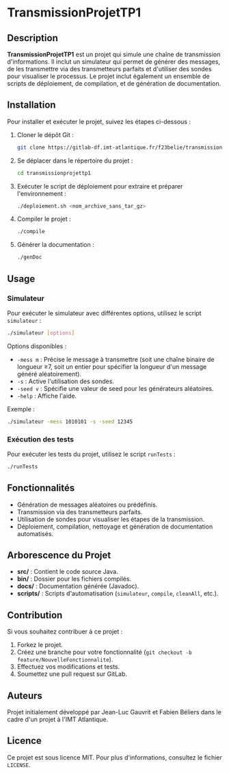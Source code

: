 # TransmissionProjetTP1

## Description
**TransmissionProjetTP1** est un projet qui simule une chaîne de transmission d'informations. Il inclut un simulateur qui permet de générer des messages, de les transmettre via des transmetteurs parfaits et d'utiliser des sondes pour visualiser le processus. Le projet inclut également un ensemble de scripts de déploiement, de compilation, et de génération de documentation.

## Installation

Pour installer et exécuter le projet, suivez les étapes ci-dessous :

1. Cloner le dépôt Git :
    ```bash
    git clone https://gitlab-df.imt-atlantique.fr/f23belie/transmissionprojettp1.git
    ```

2. Se déplacer dans le répertoire du projet :
    ```bash
    cd transmissionprojettp1
    ```

3. Exécuter le script de déploiement pour extraire et préparer l'environnement :
    ```bash
    ./deploiement.sh <nom_archive_sans_tar_gz>
    ```

4. Compiler le projet :
    ```bash
    ./compile
    ```

5. Générer la documentation :
    ```bash
    ./genDoc
    ```

## Usage

### Simulateur
Pour exécuter le simulateur avec différentes options, utilisez le script `simulateur` :
```bash
./simulateur [options]
```
Options disponibles :
- `-mess m` : Précise le message à transmettre (soit une chaîne binaire de longueur ≥7, soit un entier pour spécifier la longueur d'un message généré aléatoirement).
- `-s` : Active l'utilisation des sondes.
- `-seed v` : Spécifie une valeur de seed pour les générateurs aléatoires.
- `-help` : Affiche l'aide.

Exemple :
```bash
./simulateur -mess 1010101 -s -seed 12345
```

### Exécution des tests
Pour exécuter les tests du projet, utilisez le script `runTests` :
```bash
./runTests
```

## Fonctionnalités
- Génération de messages aléatoires ou prédéfinis.
- Transmission via des transmetteurs parfaits.
- Utilisation de sondes pour visualiser les étapes de la transmission.
- Déploiement, compilation, nettoyage et génération de documentation automatisés.

## Arborescence du Projet
- **src/** : Contient le code source Java.
- **bin/** : Dossier pour les fichiers compilés.
- **docs/** : Documentation générée (Javadoc).
- **scripts/** : Scripts d'automatisation (`simulateur`, `compile`, `cleanAll`, etc.).

## Contribution

Si vous souhaitez contribuer à ce projet :
1. Forkez le projet.
2. Créez une branche pour votre fonctionnalité (`git checkout -b feature/NouvelleFonctionnalite`).
3. Effectuez vos modifications et tests.
4. Soumettez une pull request sur GitLab.

## Auteurs

Projet initialement développé par Jean-Luc Gauvrit et Fabien Béliers dans le cadre d'un projet à l'IMT Atlantique.

## Licence

Ce projet est sous licence MIT. Pour plus d'informations, consultez le fichier `LICENSE`.
